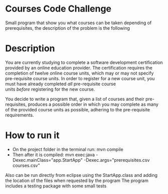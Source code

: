 # Courses Code Challenge 

Small program that show you what courses can be taken depending of prerequisites, the description of the problem is the following

# Description

You are currently studying to complete a software development certification provided by an online education provider. The certification requires the completion of twelve online course units, which may or may not specify pre-requisite course units. In order to register for a new course unit, you must have already completed _all_ pre-requisite course units _before_ registering for the new course.

You decide to write a program that, given a list of courses and their pre-requisites, produces a possible order in which you may complete as many of the provided course units as possible, adhering to the pre-requisite requirements.


# How to run it

- On the project folder in the terminal run: mvn compile
- Then after it is compiled: mvn exec:java -Dexec.mainClass="app.StartApp" -Dexec.args="prerequisites.csv courses.csv" 

Also can be run directly from eclipse using the StartApp.class and adding the location of the files when requested by the program
The program includes a testing package with some small tests


